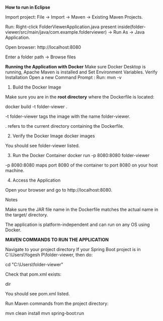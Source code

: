 **How to run in Eclipse**

Import project: File → Import → Maven → Existing Maven Projects.

Run: Right-click FolderViewerApplication.java present inside(folder-viewer/src/main/java/com.example.folderviewer) → Run As → Java Application.

Open browser: http://localhost:8080

Enter a folder path → Browse files

**Running the Application with Docker**
Make sure Docker Desktop is running, Apache Maven is installed and Set Environment Variables.
Verify Installation
Open a new Command Prompt :
Run:
mvn -v

1. Build the Docker Image

Make sure you are in the **root directory** where the Dockerfile is located:

docker build -t folder-viewer .

-t folder-viewer tags the image with the name folder-viewer.

. refers to the current directory containing the Dockerfile.

2. Verify the Docker Image
docker images

You should see folder-viewer listed.

3. Run the Docker Container
docker run -p 8080:8080 folder-viewer


-p 8080:8080 maps port 8080 of the container to port 8080 on your host machine.

4. Access the Application

Open your browser and go to http://localhost:8080.

Notes

Make sure the JAR file name in the Dockerfile matches the actual name in the target/ directory.

The application is platform-independent and can run on any OS using Docker.

**MAVEN COMMANDS TO RUN THE APPLICATION**

Navigate to your project directory
If your Spring Boot project is in C:\Users\Yogesh P\folder-viewer, then do:

cd "C:\Users\folder-viewer"


Check that pom.xml exists:

dir


You should see pom.xml listed.

Run Maven commands from the project directory:

mvn clean install
mvn spring-boot:run
